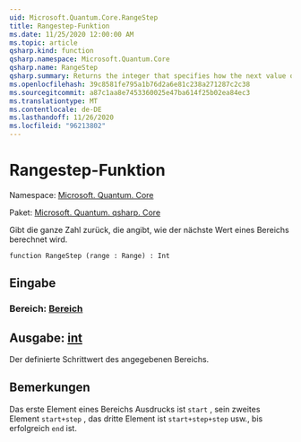 ```yaml
---
uid: Microsoft.Quantum.Core.RangeStep
title: Rangestep-Funktion
ms.date: 11/25/2020 12:00:00 AM
ms.topic: article
qsharp.kind: function
qsharp.namespace: Microsoft.Quantum.Core
qsharp.name: RangeStep
qsharp.summary: Returns the integer that specifies how the next value of a range is calculated.
ms.openlocfilehash: 39c8581fe795a1b76d2a6e81c238a271287c2c38
ms.sourcegitcommit: a87c1aa8e7453360025e47ba614f25b02ea84ec3
ms.translationtype: MT
ms.contentlocale: de-DE
ms.lasthandoff: 11/26/2020
ms.locfileid: "96213802"
---
```

# <a name="rangestep-function"></a>Rangestep-Funktion

Namespace: [Microsoft. Quantum. Core](xref:Microsoft.Quantum.Core)

Paket: [Microsoft. Quantum. qsharp. Core](https://nuget.org/packages/Microsoft.Quantum.QSharp.Core)


Gibt die ganze Zahl zurück, die angibt, wie der nächste Wert eines Bereichs berechnet wird.

```qsharp
function RangeStep (range : Range) : Int
```


## <a name="input"></a>Eingabe

### <a name="range--range"></a>Bereich: [Bereich](xref:microsoft.quantum.lang-ref.range)





## <a name="output--int"></a>Ausgabe: [int](xref:microsoft.quantum.lang-ref.int)

Der definierte Schrittwert des angegebenen Bereichs.

## <a name="remarks"></a>Bemerkungen

Das erste Element eines Bereichs Ausdrucks ist `start` , sein zweites Element `start+step` , das dritte Element ist `start+step+step` usw., bis erfolgreich `end` ist.